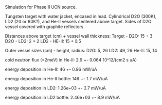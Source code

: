 Simulation for Phase II UCN source.

Tungsten target with water jacket, encased in lead.
Cylindrical D2O (300K), LD2 (20 or 80K?), and He-II vessels centered above target.
Sides of D2O vessel covered with graphite reflectors.

Distances above target (cm) + vessel wall thickness:
Target - D2O: 15 + 3
D2O - LD2: 2 + 2
LD2 - HE-II: 15 + 0.5

Outer vessel sizes (cm) - height, radius:
D2O: 5, 26
LD2: 49, 26
He-II: 15, 14

cold neutron flux (<2meV) in He-II:
2.9 +- 0.064 10^12/(cm2 s uA)

energy deposition in He-II:
46 +- 0.96 mW/uA

energy deposition in He-II bottle:
146 +- 1.7 mW/uA

energy deposition in LD2:
1.26e+03 +- 3.7 mW/uA

energy deposition in LD2 bottle:
2.46e+03 +- 8.9 mW/uA

